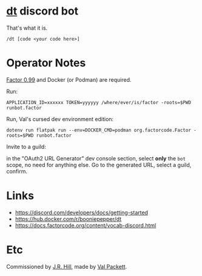 # [dt](https://dt.plumbing) discord bot

That's what it is.

```
/dt [code <your code here>]
```

# Operator Notes

[Factor 0.99](https://re.factorcode.org/2023/08/factor-0-99-now-available.html) and Docker (or Podman) are required.

Run:

```shell
APPLICATION_ID=xxxxxx TOKEN=yyyyyy /where/ever/is/factor -roots=$PWD runbot.factor
```

Run, Val's cursed dev environment edition:

```shell
dotenv run flatpak run --env=DOCKER_CMD=podman org.factorcode.Factor -roots=$PWD runbot.factor
```

Invite to a guild:

in the "OAuth2 URL Generator" dev console section, select **only** the `bot` scope, no need for anything else.
Go to the generated URL, select a guild, confirm.

# Links

* https://discord.com/developers/docs/getting-started
* https://hub.docker.com/r/booniepepper/dt
* https://docs.factorcode.org/content/vocab-discord.html

# Etc

Commissioned by [J.R. Hill](https://so.dang.cool/), made by [Val Packett](https://val.packett.cool/).

